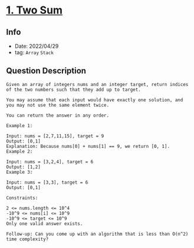# [1. Two Sum](https://leetcode.com/problems/two-sum/)

## Info

- Date: 2022/04/29
- tag: `Array` `Stack`

## Question Description

```
Given an array of integers nums and an integer target, return indices of the two numbers such that they add up to target.

You may assume that each input would have exactly one solution, and you may not use the same element twice.

You can return the answer in any order.

Example 1:

Input: nums = [2,7,11,15], target = 9
Output: [0,1]
Explanation: Because nums[0] + nums[1] == 9, we return [0, 1].
Example 2:

Input: nums = [3,2,4], target = 6
Output: [1,2]
Example 3:

Input: nums = [3,3], target = 6
Output: [0,1]

Constraints:

2 <= nums.length <= 10^4
-10^9 <= nums[i] <= 10^9
-10^9 <= target <= 10^9
Only one valid answer exists.

Follow-up: Can you come up with an algorithm that is less than O(n^2) time complexity?
```
